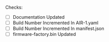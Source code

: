 Checks:
- [ ] Documentation Updated
- [ ] Build Number Incremented In AIR-1.yaml
- [ ] Build Number Incremented In manifest.json
- [ ] firmware-factory.bin Updated